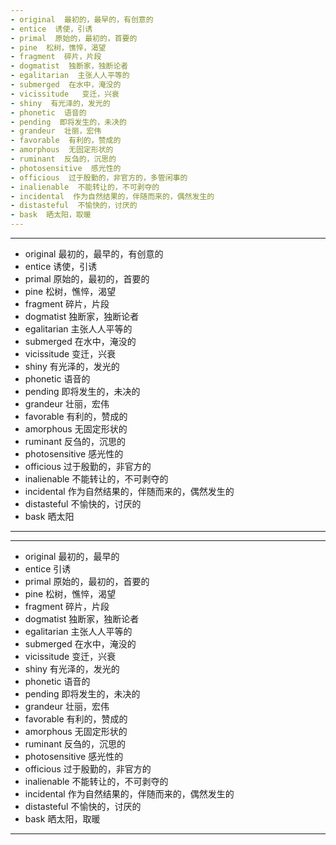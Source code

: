 ```yaml
---
- original  最初的，最早的，有创意的
- entice  诱使，引诱
- primal  原始的，最初的，首要的
- pine  松树，憔悴，渴望
- fragment  碎片，片段
- dogmatist  独断家，独断论者
- egalitarian  主张人人平等的
- submerged  在水中，淹没的
- vicissitude   变迁，兴衰
- shiny  有光泽的，发光的
- phonetic  语音的
- pending  即将发生的，未决的
- grandeur  壮丽，宏伟
- favorable  有利的，赞成的
- amorphous  无固定形状的
- ruminant  反刍的，沉思的
- photosensitive  感光性的
- officious  过于殷勤的，非官方的，多管闲事的
- inalienable  不能转让的，不可剥夺的
- incidental  作为自然结果的，伴随而来的，偶然发生的
- distasteful  不愉快的，讨厌的
- bask  晒太阳，取暖
---
```


---
- original  最初的，最早的，有创意的
- entice  诱使，引诱
- primal  原始的，最初的，首要的
- pine  松树，憔悴，渴望
- fragment  碎片，片段
- dogmatist  独断家，独断论者
- egalitarian  主张人人平等的
- submerged  在水中，淹没的
- vicissitude  变迁，兴衰
- shiny  有光泽的，发光的
- phonetic  语音的
- pending  即将发生的，未决的
- grandeur   壮丽，宏伟
- favorable  有利的，赞成的
- amorphous  无固定形状的
- ruminant  反刍的，沉思的
- photosensitive  感光性的
- officious  过于殷勤的，非官方的
- inalienable  不能转让的，不可剥夺的
- incidental  作为自然结果的，伴随而来的，偶然发生的
- distasteful  不愉快的，讨厌的
- bask  晒太阳
---

---
- original  最初的，最早的
- entice  引诱
- primal  原始的，最初的，首要的
- pine  松树，憔悴，渴望
- fragment  碎片，片段
- dogmatist  独断家，独断论者
- egalitarian  主张人人平等的
- submerged  在水中，淹没的
- vicissitude  变迁，兴衰
- shiny  有光泽的，发光的
- phonetic  语音的
- pending  即将发生的，未决的
- grandeur   壮丽，宏伟
- favorable  有利的，赞成的
- amorphous  无固定形状的
- ruminant  反刍的，沉思的
- photosensitive  感光性的
- officious  过于殷勤的，非官方的
- inalienable  不能转让的，不可剥夺的
- incidental  作为自然结果的，伴随而来的，偶然发生的
- distasteful  不愉快的，讨厌的
- bask  晒太阳，取暖
---